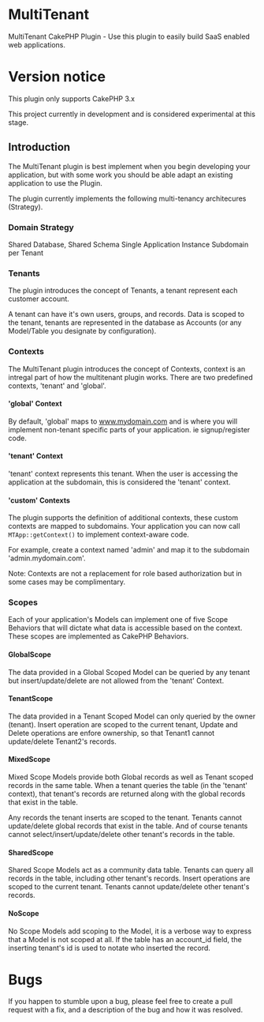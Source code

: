 # MultiTenant

MultiTenant CakePHP Plugin - Use this plugin to easily build SaaS enabled web applications.

# Version notice

This plugin only supports CakePHP 3.x

This project currently in development and is considered experimental at this stage.

## Introduction

The MultiTenant plugin is best implement when you begin developing your application, but with some work
you should be able adapt an existing application to use the Plugin.

The plugin currently implements the following multi-tenancy architecures (Strategy).

### Domain Strategy

Shared Database, Shared Schema
Single Application Instance
Subdomain per Tenant


### Tenants

The plugin introduces the concept of Tenants, a tenant represent each customer account.

A tenant can have it's own users, groups, and records.  Data is scoped to the tenant, tenants are represented
in the database as Accounts (or any Model/Table you designate by configuration).

### Contexts

The MultiTenant plugin introduces the concept of Contexts, context is an intregal part of
how the multitenant plugin works.  There are two predefined contexts, 'tenant' and 'global'.

#### 'global' Context

By default, 'global' maps to www.mydomain.com and is where you will implement non-tenant specific parts of your
application. ie signup/register code.

#### 'tenant' Context

'tenant' context represents this tenant.  When the user is accessing the application at the subdomain, this is 
considered the 'tenant' context.

#### 'custom' Contexts

The plugin supports the definition of additional contexts, these custom contexts are mapped
to subdomains.  Your application you can now call `MTApp::getContext()` to implement context-aware
code. 

For example, create a context named 'admin' and map it to the subdomain 'admin.mydomain.com'.

Note: Contexts are not a replacement for role based authorization but in some cases may be complimentary.

### Scopes

Each of your application's Models can implement one of five Scope Behaviors that will dictate 
what data is accessible based on the context.  These scopes are implemented as CakePHP Behaviors.

#### GlobalScope

The data provided in a Global Scoped Model can be queried by any tenant but insert/update/delete
are not allowed from the 'tenant' Context.

#### TenantScope

The data provided in a Tenant Scoped Model can only queried by the owner (tenant).  Insert operation are 
scoped to the current tenant, Update and Delete operations are enfore ownership, so that Tenant1 cannot 
update/delete Tenant2's records.

#### MixedScope

Mixed Scope Models provide both Global records as well as Tenant scoped records in the same table.  When 
a tenant queries the table (in the 'tenant' context), that tenant's records are returned along with the
global records that exist in the table.

Any records the tenant inserts are scoped to the tenant.  Tenants cannot update/delete global 
records that exist in the table.  And of course tenants cannot select/insert/update/delete other tenant's
records in the table. 

#### SharedScope

Shared Scope Models act as a community data table.  Tenants can query all records in the table, including other
tenant's records.  Insert operations are scoped to the current tenant.  Tenants cannot update/delete other 
tenant's records.

#### NoScope

No Scope Models add scoping to the Model, it is a verbose way to express that a Model is not scoped at all.
If the table has an account_id field, the inserting tenant's id is used to notate who inserted the record.


# Bugs

If you happen to stumble upon a bug, please feel free to create a pull request with a fix, and a description
of the bug and how it was resolved.

